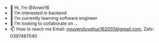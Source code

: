 - 👋 Hi, I’m @Anwir16
- 👀 I’m interested in backend
- 🌱 I’m currently learning software engineer
- 💞️ I’m looking to collaborate on ...
- 📫 How to reach me Email: nguyenduyphuc162003@gmail.com, Zalo: 0397487040

<!---
Anwir16/Anwir16 is a ✨ special ✨ repository because its `README.md` (this file) appears on your GitHub profile.
You can click the Preview link to take a look at your changes.
--->
